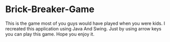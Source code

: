 # Brick-Breaker-Game
This is the game most of you guys would have played when you were kids. I recreated this application using Java And Swing. Just by using arrow keys you can play this game. Hope you enjoy it.

